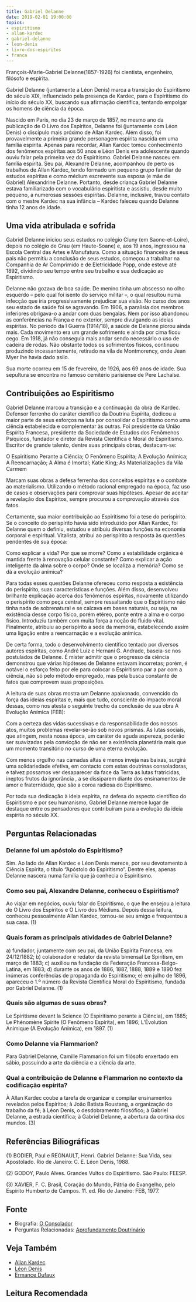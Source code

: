 ```yaml
---
title: Gabriel Delanne
date: 2019-02-01 19:00:00
topics: 
- espiritismo
- allan-kardec
- gabriel-delanne
- leon-denis
- livro-dos-espiritos
- franca
---
```


François-Marie-Gabriel Delanne(1857-1926) foi cientista, engenheiro, filósofo e
espírita.

Gabriel Delanne (juntamente a Léon Denis) marca a transição do Espiritismo do
século XIX, influenciado pela presença de Kardec, para o Espiritismo do início
do século XX, buscando sua afirmação científica, tentando empolgar os homens de
ciência da época. 

Nascido em Paris, no dia 23 de março de 1857, no mesmo ano da publicação de O
Livro dos Espíritos, Delanne foi (juntamente com Léon Denis) o discípulo mais
próximo de Allan Kardec.  Além disso, foi provavelmente a primeira grande
personagem espírita nascida em uma família espírita. Apenas para recordar, Allan
Kardec tomou conhecimento dos fenômenos espíritas aos 50 anos e Léon Denis era
adolescente quando ouviu falar pela primeira vez do Espiritismo. Gabriel Delanne
nasceu em família espírita. Seu pai, Alexandre Delanne, acompanhou de perto os
trabalhos de Allan Kardec, tendo formado um pequeno grupo familiar de estudos
espíritas e como médium escrevente sua esposa (e mãe de Gabriel) Alexandrine
Delanne.  Portanto, desde criança Gabriel Delanne estava familiarizado com o
vocabulário espiritista e assistiu, desde muito pequeno, a numerosas sessões
espíritas. Delanne, inclusive, travou contato com o mestre Kardec na sua
infância – Kardec faleceu quando Delanne tinha 12 anos de idade.
 
## Uma vida atribulada e sofrida 
Gabriel Delanne iniciou seus estudos no colégio Cluny (em Saone-et-Loire),
depois no colégio de Grau (em Haute-Soane) e, aos 19 anos, ingressou na Escola
Central das Artes e Manufatura. Como a situação financeira de seus pais não
permitiu a conclusão de seus estudos, começou a trabalhar na Companhia de Ar
Comprimido e de Eletricidade Popp, onde esteve até 1892, dividindo seu tempo
entre seu trabalho e sua dedicação ao Espiritismo.

Delanne não gozava de boa saúde. De menino tinha um abscesso no olho esquerdo –
pelo qual foi isento do serviço militar –, o qual resultou numa infecção que
iria progressivamente prejudicar sua visão. No curso dos anos seu estado de
saúde foi se agravando. Em 1906, a paralisia dos membros inferiores obrigava-o a
andar com duas bengalas. Nem por isso abandonou as conferências na França e no
exterior, sempre divulgando as ideias espíritas. No período da I Guerra
(1914/18), a saúde de Delanne piorou ainda mais. Cada movimento era um grande
sofrimento e ainda por cima ficou cego. Em 1918, já não conseguia mais andar
sendo necessário o uso de cadeira de rodas. Não obstante todos os sofrimentos
físicos, continuou produzindo incessantemente, retirado na vila de Montmorency,
onde Jean Myer lhe havia dado asilo.

Sua morte ocorreu em 15 de fevereiro, de 1926, aos 69 anos de idade. Sua
sepultura se encontra no famoso cemitério parisiense de Pere Lachaise.

## Contribuições ao Espiritismo 
Gabriel Delanne marcou a transição e a continuação da obra de Kardec. Defensor
ferrenho do caráter científico da Doutrina Espírita, dedicou a maior parte de
seus esforços na luta por consolidar o Espiritismo como uma ciência estabelecida
e complementar às outras. Foi presidente da União Espírita Francesa, presidente
da Sociedade de Estudos dos Fenômenos Psíquicos, fundador e diretor da Revista
Científica e Moral de Espiritismo. Escritor de grande talento, dentre suas
principais obras, destacam-se:

O Espiritismo Perante a Ciência; O Fenômeno Espírita; A Evolução Anímica; A
Reencarnação; A Alma é Imortal; Katie King; As Materializações da Vila Carmem

Marcam suas obras a defesa ferrenha dos conceitos espíritas e o combate ao
materialismo. Utilizando o método racional empregado na época, faz uso de casos
e observações para comprovar suas hipóteses. Apesar de aceitar a revelação dos
Espíritos, sempre procurou a comprovação através dos fatos.

Certamente, sua maior contribuição ao Espiritismo foi a tese do perispírito. Se
o conceito do perispírito havia sido introduzido por Allan Kardec, foi Delanne
quem o definiu, estudou e atribuiu diversas funções na economia corporal e
espiritual. Vitalista, atribui ao perispírito a resposta às questões pendentes
de sua época:

Como explicar a vida? Por que se morre? Como a estabilidade orgânica é mantida
frente à renovação celular constante? Como explicar a ação inteligente da alma
sobre o corpo? Onde se localiza a memória? Como se dá a evolução anímica?

Para todas esses questões Delanne ofereceu como resposta a existência do
perispírito, suas características e funções. Além disso, desenvolveu brilhante
explicação acerca dos fenômenos espíritas, novamente utilizando o perispírito
como peça central, sempre ressaltando que o Espiritismo não tinha nada de
sobrenatural e se calcava em bases naturais, ou seja, na existência desse corpo
físico, porém etéreo, ponte entre a alma e o corpo físico. Introduziu também com
muita força a noção do fluido vital. Finalmente, atribuiu ao perispírito a sede
da memória, estabelecendo assim uma ligação entre a reencarnação e a evolução
anímica.

De certa forma, todo o desenvolvimento científico tentado por diversos autores
espíritas, como André Luiz e Hernani G. Andrade, baseia-se nos postulados de
Delanne. É mister admitir que o progresso da ciência demonstrou que várias
hipóteses de Delanne estavam incorretas; porém, é notável o esforço feito por
ele para colocar o Espiritismo par a par com a ciência, não só pelo método
empregado, mas pela busca constante de fatos que comprovem suas proposições.

A leitura de suas obras mostra um Delanne apaixonado, convencido da força das
ideias espíritas e, mais que tudo, consciente do impacto moral dessas, como nos
atesta o seguinte trecho da conclusão de sua obra A Evolução Anímica (FEB):

Com a certeza das vidas sucessivas e da responsabilidade dos nossos atos, muitos
problemas revelar-se-ão sob novos prismas. As lutas sociais, que atingem, nesta
nossa época, um caráter de aguda aspereza, poderão ser suavizadas pela convicção
de não ser a existência planetária mais que um momento transitório no curso de
uma eterna evolução.

Com menos orgulho nas camadas altas e menos inveja nas baixas, surgirá uma
solidariedade efetiva, em contacto com estas doutrinas consoladoras, e talvez
possamos ver desaparecer da face da Terra as lutas fratricidas, ineptos frutos
da ignorância , a se dissiparem diante dos ensinamentos de amor e fraternidade,
que são a coroa radiosa do Espiritismo.

Por toda sua dedicação à ideia espírita, na defesa do aspecto científico do
Espiritismo e por seu humanismo, Gabriel Delanne merece lugar de destaque entre
os pensadores que contribuíram para a evolução da ideia espírita no século XX.

## Perguntas Relacionadas

### Delanne foi um apóstolo do Espiritismo?
Sim. Ao lado de Allan Kardec e Léon Denis merece, por seu devotamento à
Ciência Espírita, o título “Apóstolo do Espiritismo”. Dentre eles,
apenas Delanne nascera numa família que já conhecia o Espiritismo.

### Como seu pai, Alexandre Delanne, conheceu o Espiritismo?
Ao viajar em negócios, ouviu falar do Espiritismo, o que lhe ensejou a
leitura de O Livro dos Espíritos e O Livro dos Médiuns. Depois dessa
leitura, conheceu pessoalmente Allan Kardec, tornou-se seu amigo e
frequentou a sua casa. (1)

### Quais foram as principais atividades de Gabriel Delanne?
a) fundador, juntamente com seu pai, da União Espírita Francesa, em 24/12/1882;
b) colaborador e redator da revista bimensal Le Spiritism, em março de 1883;
c) auxiliou na fundação da Federação Francesa-Belgo-Latina, em 1883;
d) durante os anos de 1886, 1887, 1888, 1889 e 1890 fez inúmeras conferências de propaganda do Espiritismo;
e) em julho de 1896, apareceu o 1.º número da Revista Científica Moral do Espiritismo, fundada por Gabriel Delanne. (1)

### Quais são algumas de suas obras?
Le Spiritisme devant la Science (O Espiritismo perante a Ciência), em 1885;
Le Phénomène Spirite (O Fenômeno Espírita), em 1896;
L’Évolution Animique (A Evolução Anímica), em 1897. (1)

### Como Delanne via Flammarion?
Para Gabriel Delanne, Camille Flammarion foi um filósofo enxertado em
sábio, possuindo a arte da ciência e a ciência da arte.

### Qual a contribuição de Delanne e Flammarion no contexto da codificação espírita?
À Allan Kardec coube a tarefa de organizar e compilar ensinamentos
revelados pelos Espíritos; à João Batista Roustang, a organização do
trabalho da fé; à Léon Denis, o desdobramento filosófico; à Gabriel
Delanne, a estrada científica; à Gabriel Delanne, a abertura da cortina
dos mundos. (3)

## Referências Biliográficas
(1) BODIER, Paul e REGNAULT, Henri. Gabriel Delanne: Sua Vida, seu
Apostolado. Rio de Janeiro: C. E. Léon Denis, 1988.

(2) GODOY, Paulo Alves. Grandes Vultos do Espiritismo. São Paulo: FEESP.

(3) XAVIER, F. C. Brasil, Coração do Mundo, Pátria do Evangelho, pelo
Espírito Humberto de Campos. 11. ed. Rio de Janeiro: FEB, 1977.

## Fonte
* Biografia: [O Consolador](http://www.oconsolador.com.br/linkfixo/biografias/gabrieldelanne.html)  
* Perguntas Relacionadas: [Aprofundamento Doutrinário](https://sites.google.com/view/aprofundamentodoutrinario/delanne-e-flammarion)  

## Veja Também
* [Allan Kardec](../allan-kardec)
* [Léon Denis](../leon-denis)
* [Ermance Dufaux](../ermance-dufaux)

## Leitura Recomendada
